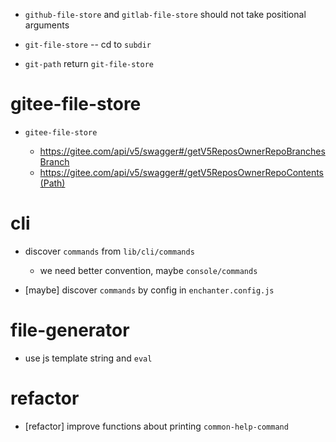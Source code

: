 - `github-file-store` and `gitlab-file-store` should not take positional arguments

- `git-file-store` -- cd to `subdir`

- `git-path` return `git-file-store`

# gitee-file-store

- `gitee-file-store`

  - https://gitee.com/api/v5/swagger#/getV5ReposOwnerRepoBranchesBranch
  - https://gitee.com/api/v5/swagger#/getV5ReposOwnerRepoContents(Path)

# cli

- discover `commands` from `lib/cli/commands`

  - we need better convention, maybe `console/commands`

- [maybe] discover `commands` by config in `enchanter.config.js`

# file-generator

- use js template string and `eval`

# refactor

- [refactor] improve functions about printing `common-help-command`
